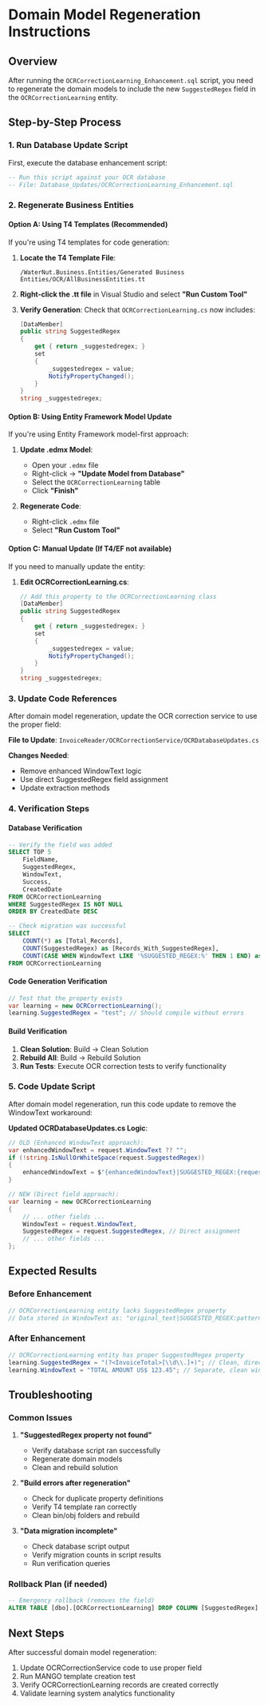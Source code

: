 # Domain Model Regeneration Instructions

## Overview
After running the `OCRCorrectionLearning_Enhancement.sql` script, you need to regenerate the domain models to include the new `SuggestedRegex` field in the `OCRCorrectionLearning` entity.

## Step-by-Step Process

### 1. Run Database Update Script
First, execute the database enhancement script:
```sql
-- Run this script against your OCR database
-- File: Database_Updates/OCRCorrectionLearning_Enhancement.sql
```

### 2. Regenerate Business Entities

#### Option A: Using T4 Templates (Recommended)
If you're using T4 templates for code generation:

1. **Locate the T4 Template File**:
   ```
   /WaterNut.Business.Entities/Generated Business Entities/OCR/AllBusinessEntities.tt
   ```

2. **Right-click the .tt file** in Visual Studio and select **"Run Custom Tool"**

3. **Verify Generation**: Check that `OCRCorrectionLearning.cs` now includes:
   ```csharp
   [DataMember]
   public string SuggestedRegex 
   {
       get { return _suggestedregex; }
       set 
       { 
           _suggestedregex = value;
           NotifyPropertyChanged();
       }
   }
   string _suggestedregex;
   ```

#### Option B: Using Entity Framework Model Update
If you're using Entity Framework model-first approach:

1. **Update .edmx Model**:
   - Open your `.edmx` file
   - Right-click → **"Update Model from Database"**
   - Select the `OCRCorrectionLearning` table
   - Click **"Finish"**

2. **Regenerate Code**:
   - Right-click `.edmx` file
   - Select **"Run Custom Tool"**

#### Option C: Manual Update (If T4/EF not available)
If you need to manually update the entity:

1. **Edit OCRCorrectionLearning.cs**:
   ```csharp
   // Add this property to the OCRCorrectionLearning class
   [DataMember]
   public string SuggestedRegex 
   {
       get { return _suggestedregex; }
       set 
       { 
           _suggestedregex = value;
           NotifyPropertyChanged();
       }
   }
   string _suggestedregex;
   ```

### 3. Update Code References

After domain model regeneration, update the OCR correction service to use the proper field:

**File to Update**: `InvoiceReader/OCRCorrectionService/OCRDatabaseUpdates.cs`

**Changes Needed**:
- Remove enhanced WindowText logic
- Use direct SuggestedRegex field assignment
- Update extraction methods

### 4. Verification Steps

#### Database Verification
```sql
-- Verify the field was added
SELECT TOP 5 
    FieldName,
    SuggestedRegex,
    WindowText,
    Success,
    CreatedDate
FROM OCRCorrectionLearning 
WHERE SuggestedRegex IS NOT NULL
ORDER BY CreatedDate DESC

-- Check migration was successful
SELECT 
    COUNT(*) as [Total_Records],
    COUNT(SuggestedRegex) as [Records_With_SuggestedRegex],
    COUNT(CASE WHEN WindowText LIKE '%SUGGESTED_REGEX:%' THEN 1 END) as [Remaining_In_WindowText]
FROM OCRCorrectionLearning
```

#### Code Generation Verification
```csharp
// Test that the property exists
var learning = new OCRCorrectionLearning();
learning.SuggestedRegex = "test"; // Should compile without errors
```

#### Build Verification
1. **Clean Solution**: Build → Clean Solution
2. **Rebuild All**: Build → Rebuild Solution
3. **Run Tests**: Execute OCR correction tests to verify functionality

### 5. Code Update Script

After domain model regeneration, run this code update to remove the WindowText workaround:

**Updated OCRDatabaseUpdates.cs Logic**:
```csharp
// OLD (Enhanced WindowText approach):
var enhancedWindowText = request.WindowText ?? "";
if (!string.IsNullOrWhiteSpace(request.SuggestedRegex))
{
    enhancedWindowText = $"{enhancedWindowText}|SUGGESTED_REGEX:{request.SuggestedRegex}";
}

// NEW (Direct field approach):
var learning = new OCRCorrectionLearning
{
    // ... other fields ...
    WindowText = request.WindowText,
    SuggestedRegex = request.SuggestedRegex, // Direct assignment
    // ... other fields ...
};
```

## Expected Results

### Before Enhancement
```csharp
// OCRCorrectionLearning entity lacks SuggestedRegex property
// Data stored in WindowText as: "original_text|SUGGESTED_REGEX:pattern"
```

### After Enhancement
```csharp
// OCRCorrectionLearning entity has proper SuggestedRegex property
learning.SuggestedRegex = "(?<InvoiceTotal>[\\d\\.]+)"; // Clean, direct assignment
learning.WindowText = "TOTAL AMOUNT US$ 123.45"; // Separate, clean window text
```

## Troubleshooting

### Common Issues

1. **"SuggestedRegex property not found"**
   - Verify database script ran successfully
   - Regenerate domain models
   - Clean and rebuild solution

2. **"Build errors after regeneration"**
   - Check for duplicate property definitions
   - Verify T4 template ran correctly
   - Clean bin/obj folders and rebuild

3. **"Data migration incomplete"**
   - Check database script output
   - Verify migration counts in script results
   - Run verification queries

### Rollback Plan (if needed)
```sql
-- Emergency rollback (removes the field)
ALTER TABLE [dbo].[OCRCorrectionLearning] DROP COLUMN [SuggestedRegex]
```

## Next Steps
After successful domain model regeneration:
1. Update OCRCorrectionService code to use proper field
2. Run MANGO template creation test
3. Verify OCRCorrectionLearning records are created correctly
4. Validate learning system analytics functionality